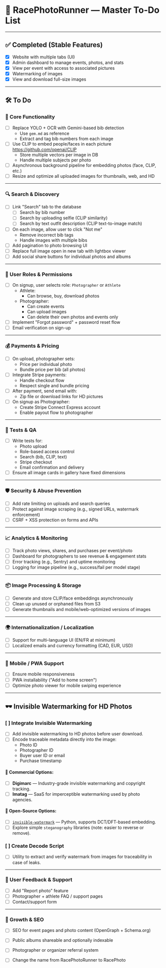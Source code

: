# 🏃 RacePhotoRunner — Master To-Do List

---

## ✅ Completed (Stable Features)
- [x] Website with multiple tabs (UI)
- [x] Admin dashboard to manage events, photos, and stats
- [x] View per event with access to associated pictures
- [x] Watermarking of images
- [x] View and download full-size images

---

## 🛠️ To Do

### 🔧 Core Functionality
- [ ] Replace YOLO + OCR with Gemini-based bib detection
  - Use `gem.md` as reference
  - Extract and tag bib numbers from each image
- [ ] Use CLIP to embed people/faces in each picture      https://github.com/openai/CLIP
  - Store multiple vectors per image in DB
  - Handle multiple subjects per photo
- [ ] Asynchronous background pipeline for embedding photos (face, CLIP, etc.)
- [ ] Resize and optimize all uploaded images for thumbnails, web, and HD

---

### 🔍 Search & Discovery
- [ ] Link "Search" tab to the database
  - [ ] Search by bib number
  - [ ] Search by uploading selfie (CLIP similarity)
  - [ ] Search by text outfit description (CLIP text-to-image match)
- [ ] On each image, allow user to click "Not me"
  - Remove incorrect bib tags
  - Handle images with multiple bibs
- [ ] Add pagination to photo browsing UI
- [ ] Replace full image open in new tab with lightbox viewer
- [ ] Add social share buttons for individual photos and albums

---

### 👥 User Roles & Permissions
- [ ] On signup, user selects role: `Photographer` or `Athlete`
  - Athlete:
    - Can browse, buy, download photos
  - Photographer:
    - Can create events
    - Can upload images
    - Can delete their own photos and events only
- [ ] Implement "Forgot password" + password reset flow
- [ ] Email verification on sign-up

---

### 💰 Payments & Pricing
- [ ] On upload, photographer sets:
  - Price per individual photo
  - Bundle price per bib (all photos)
- [ ] Integrate Stripe payments:
  - Handle checkout flow
  - Respect single and bundle pricing
- [ ] After payment, send email with:
  - Zip file or download links for HD pictures
- [ ] On signup as Photographer:
  - Create Stripe Connect Express account
  - Enable payout flow to photographer

---

### 🧪 Tests & QA
- [ ] Write tests for:
  - Photo upload
  - Role-based access control
  - Search (bib, CLIP, text)
  - Stripe checkout
  - Email confirmation and delivery
- [ ] Ensure all image cards in gallery have fixed dimensions

---

### 🛡️ Security & Abuse Prevention
- [ ] Add rate limiting on uploads and search queries
- [ ] Protect against image scraping (e.g., signed URLs, watermark enforcement)
- [ ] CSRF + XSS protection on forms and APIs

---

### 📈 Analytics & Monitoring
- [ ] Track photo views, shares, and purchases per event/photo
- [ ] Dashboard for photographers to see revenue & engagement stats
- [ ] Error tracking (e.g., Sentry) and uptime monitoring
- [ ] Logging for image pipeline (e.g., success/fail per model stage)

---

### 📦 Image Processing & Storage
- [ ] Generate and store CLIP/face embeddings asynchronously
- [ ] Clean up unused or orphaned files from S3
- [ ] Generate thumbnails and mobile/web-optimized versions of images

---

### 🌍 Internationalization / Localization
- [ ] Support for multi-language UI (EN/FR at minimum)
- [ ] Localized emails and currency formatting (CAD, EUR, USD)

---

### 📱 Mobile / PWA Support
- [ ] Ensure mobile responsiveness
- [ ] PWA installability ("Add to home screen")
- [ ] Optimize photo viewer for mobile swiping experience

---

## 🕶️ Invisible Watermarking for HD Photos

### [ ] Integrate Invisible Watermarking
- [ ] Add invisible watermarking to HD photos before user download.
- [ ] Encode traceable metadata directly into the image:
  - Photo ID
  - Photographer ID
  - Buyer user ID or email
  - Purchase timestamp

#### 🧰 Commercial Options:
- [ ] **Digimarc** — Industry-grade invisible watermarking and copyright tracking.
- [ ] **Imatag** — SaaS for imperceptible watermarking used by photo agencies.

#### 🧪 Open-Source Options:
- [ ] [`invisible-watermark`](https://github.com/guofei9987/invisible-watermark) — Python, supports DCT/DFT-based embedding.
- [ ] Explore simple `steganography` libraries (note: easier to reverse or remove).

### [ ] Create Decode Script
- [ ] Utility to extract and verify watermark from images for traceability in case of leaks.

----

### 🔁 User Feedback & Support
- [ ] Add "Report photo" feature
- [ ] Photographer + athlete FAQ / support pages
- [ ] Contact/support form

---

### 🧩 Growth & SEO
- [ ] SEO for event pages and photo content (OpenGraph + Schema.org)
- [ ] Public albums shareable and optionally indexable
- [ ] Photographer or organizer referral system
- [ ] Change the name from RacePhotoRunner to RacePhoto

